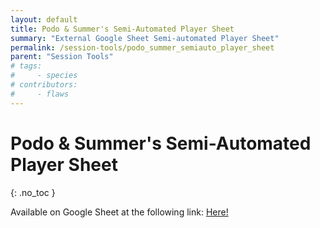 ```yaml
---
layout: default
title: Podo & Summer's Semi-Automated Player Sheet
summary: "External Google Sheet Semi-automated Player Sheet"
permalink: /session-tools/podo_summer_semiauto_player_sheet
parent: "Session Tools"
# tags:
#     - species
# contributors:
#     - flaws
---
```


# Podo & Summer's Semi-Automated Player Sheet
{: .no_toc }

Available on Google Sheet at the following link: [Here!](https://docs.google.com/spreadsheets/d/1p1ScfI97BwFVumNFlmUQrsLJ8JBdIbukQKGXikFHcRA/edit?usp=sharing)
